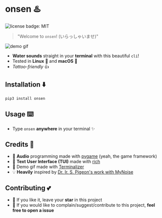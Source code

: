 # onsen :hotsprings:
![license badge: MIT](https://img.shields.io/github/license/paulopacitti/onsen) 

> "Welcome to `onsen`! (いらっしゃいませ)"

![demo gif](https://raw.githubusercontent.com/faressoft/terminalizer/master/screenshots/demo.gif)

- **Water sounds** straight in your **terminal** with this beautiful `cli`!
- Tested in **Linux** :penguin: and **macOS** :apple:
- _Tattoo-friendly_ :+1:

## Installation :arrow_down:
`pip3 install onsen`

## Usage :keyboard:
- Type `onsen` **anywhere** in your terminal :sparkles:

## Credits :movie_camera:
- :snake: **Audio** programming made with [pygame](https://www.pygame.org) (yeah, the game framework) 
-  :lipstick: **Text User Interface (TUI)** made with [rich](https://github.com/willmcgugan/rich)
- :unicorn: Demo gif made with [Terminalizer](https://github.com/faressoft/terminalizer) 
- :bulb: **Heavily** inspired by [Dr. Ir. S. Pigeon's work with MyNoise](https://mynoise.net/) 

## Contributing :two_hearts:
- :star2: If you like it, leave your **star** in this project 
- :heart_decoration: If you would like to complain/suggest/contribute to this project, **feel free to open a issue** 